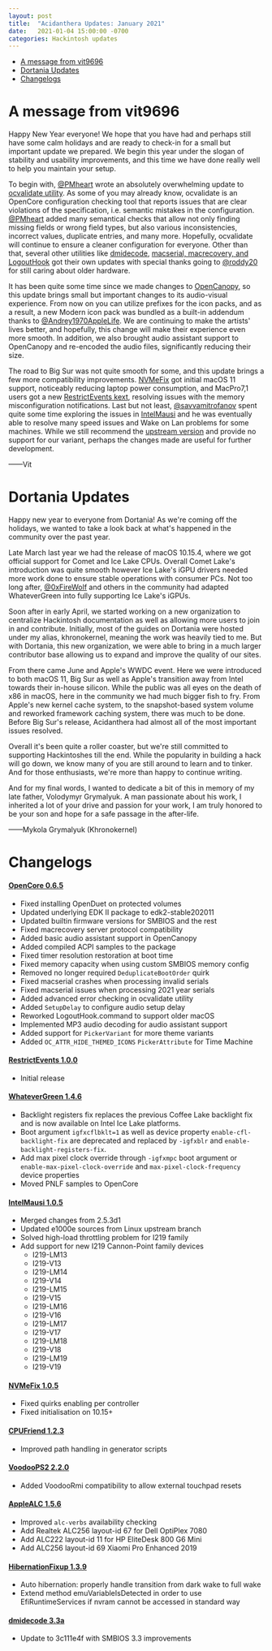 ```yaml
---
layout: post
title:  "Acidanthera Updates: January 2021"
date:   2021-01-04 15:00:00 -0700
categories: Hackintosh updates
---
```


* [A message from vit9696](#a-message-from-vit9696)
* [Dortania Updates](#dortania-updates)
* [Changelogs](#changelogs)

# A message from vit9696

Happy New Year everyone! We hope that you have had and perhaps still have some calm holidays and are ready to check-in for a small but important update we prepared. We begin this year under the slogan of stability and usability improvements, and this time we have done really well to help you maintain your setup.

To begin with, [@PMheart](https://github.com/PMheart) wrote an absolutely overwhelming update to [ocvalidate utility](https://github.com/acidanthera/OpenCorePkg/tree/master/Utilities/ocvalidate). As some of you may already know, ocvalidate is an OpenCore configuration checking tool that reports issues that are clear violations of the specification, i.e. semantic mistakes in the configuration. [@PMheart](https://github.com/PMheart) added many semantical checks that allow not only finding missing fields or wrong field types, but also various inconsistencies, incorrect values, duplicate entries, and many more. Hopefully, ocvalidate will continue to ensure a cleaner configuration for everyone. Other than that, several other utilities like [dmidecode](https://github.com/acidanthera/dmidecode), [macserial, macrecovery, and LogoutHook](https://github.com/acidanthera/OpenCorePkg/tree/master/Utilities) got their own updates with special thanks going to [@roddy20](https://github.com/roddy20) for still caring about older hardware.

It has been quite some time since we made changes to [OpenCanopy](https://github.com/acidanthera/OpenCorePkg), so this update brings small but important changes to its audio-visual experience. From now on you can utilize prefixes for the icon packs, and as a result, a new Modern icon pack was bundled as a built-in addendum thanks to [@Andrey1970AppleLife](https://github.com/Andrey1970AppleLife). We are continuing to make the artists' lives better, and hopefully, this change will make their experience even more smooth. In addition, we also brought audio assistant support to OpenCanopy and re-encoded the audio files, significantly reducing their size.

The road to Big Sur was not quite smooth for some, and this update brings a few more compatibility improvements. [NVMeFix](https://github.com/acidanthera/NVMeFix) got initial macOS 11 support, noticeably reducing laptop power consumption, and MacPro7,1 users got a new [RestrictEvents kext](https://github.com/acidanthera/RestrictEvents), resolving issues with the memory misconfiguration notifications. Last but not least, [@savvamitrofanov](https://github.com/savvamitrofanov) spent quite some time exploring the issues in [IntelMausi](https://github.com/acidanthera/IntelMausi) and he was eventually able to resolve many speed issues and Wake on Lan problems for some machines. While we still recommend the [upstream version](https://github.com/Mieze/IntelMausiEthernet) and provide no support for our variant, perhaps the changes made are useful for further development.

——Vit

# Dortania Updates

Happy new year to everyone from Dortania! As we're coming off the holidays, we wanted to take a look back at what's happened in the community over the past year.

Late March last year we had the release of macOS 10.15.4, where we got official support for Comet and Ice Lake CPUs. Overall Comet Lake's introduction was quite smooth however Ice Lake's iGPU drivers needed more work done to ensure stable operations with consumer PCs. Not too long after, [@0xFireWolf](https://github.com/0xFireWolf) and others in the community had adapted WhateverGreen into fully supporting Ice Lake's iGPUs.

Soon after in early April, we started working on a new organization to centralize Hackintosh documentation as well as allowing more users to join in and contribute. Initially, most of the guides on Dortania were hosted under my alias, khronokernel, meaning the work was heavily tied to me. But with Dortania, this new organization, we were able to bring in a much larger contributor base allowing us to expand and improve the quality of our sites. 

From there came June and Apple's WWDC event. Here we were introduced to both macOS 11, Big Sur as well as Apple's transition away from Intel towards their in-house silicon. While the public was all eyes on the death of x86 in macOS, here in the community we had much bigger fish to fry. From Apple's new kernel cache system, to the snapshot-based system volume and reworked framework caching system, there was much to be done. Before Big Sur's release, Acidanthera had almost all of the most important issues resolved.

Overall it's been quite a roller coaster, but we're still committed to supporting Hackintoshes till the end. While the popularity in building a hack will go down, we know many of you are still around to learn and to tinker. And for those enthusiasts, we're more than happy to continue writing.

And for my final words, I wanted to dedicate a bit of this in memory of my late father, Volodymyr Grymalyuk. A man passionate about his work, I inherited a lot of your drive and passion for your work, I am truly honored to be your son and hope for a safe passage in the after-life.

——Mykola Grymalyuk (Khronokernel)

# Changelogs

#### [OpenCore 0.6.5](https://github.com/acidanthera/OpenCorePkg/releases)

* Fixed installing OpenDuet on protected volumes
* Updated underlying EDK II package to edk2-stable202011
* Updated builtin firmware versions for SMBIOS and the rest
* Fixed macrecovery server protocol compatibility
* Added basic audio assistant support in OpenCanopy
* Added compiled ACPI samples to the package
* Fixed timer resolution restoration at boot time
* Fixed memory capacity when using custom SMBIOS memory config
* Removed no longer required `DeduplicateBootOrder` quirk
* Fixed macserial crashes when processing invalid serials
* Fixed macserial issues when processing 2021 year serials
* Added advanced error checking in ocvalidate utility
* Added `SetupDelay` to configure audio setup delay
* Reworked LogoutHook.command to support older macOS
* Implemented MP3 audio decoding for audio assistant support
* Added support for `PickerVariant` for more theme variants
* Added `OC_ATTR_HIDE_THEMED_ICONS` `PickerAttribute` for Time Machine

#### [RestrictEvents 1.0.0](https://github.com/acidanthera/RestrictEvents/releases)

* Initial release

#### [WhateverGreen 1.4.6](https://github.com/acidanthera/WhateverGreen/releases)

* Backlight registers fix replaces the previous Coffee Lake backlight fix and is now available on Intel Ice Lake platforms.
* Boot argument `igfxcflbklt=1` as well as device property `enable-cfl-backlight-fix` are deprecated and replaced by `-igfxblr` and `enable-backlight-registers-fix`.
* Add max pixel clock override through `-igfxmpc` boot argument or `enable-max-pixel-clock-override` and `max-pixel-clock-frequency` device properties
* Moved PNLF samples to OpenCore

#### [IntelMausi 1.0.5](https://github.com/acidanthera/IntelMausi/releases)

* Merged changes from 2.5.3d1
* Updated e1000e sources from Linux upstream branch
* Solved high-load throttling problem for I219 family
* Add support for new I219 Cannon-Point family devices
    * I219-LM13
    * I219-V13
    * I219-LM14
    * I219-V14
    * I219-LM15
    * I219-V15
    * I219-LM16
    * I219-V16
    * I219-LM17
    * I219-V17
    * I219-LM18
    * I219-V18
    * I219-LM19
    * I219-V19

#### [NVMeFix 1.0.5](https://github.com/acidanthera/NVMeFix/releases)

* Fixed quirks enabling per controller
* Fixed initialisation on 10.15+

#### [CPUFriend 1.2.3](https://github.com/acidanthera/CPUFriend/releases)

* Improved path handling in generator scripts

#### [VoodooPS2 2.2.0](https://github.com/acidanthera/VoodooPS2/releases)

* Added VoodooRmi compatibility to allow external touchpad resets

#### [AppleALC 1.5.6](https://github.com/acidanthera/AppleALC/releases)

* Improved `alc-verbs` availability checking
* Add Realtek ALC256 layout-id 67 for Dell OptiPlex 7080
* Add ALC222 layout-id 11 for HP EliteDesk 800 G6 Mini
* Add ALC256 layout-id 69 Xiaomi Pro Enhanced 2019

#### [HibernationFixup 1.3.9](https://github.com/acidanthera/HibernationFixup/releases)

* Auto hibernation: properly handle transition from dark wake to full wake
* Extend method emuVariableIsDetected in order to use EfiRuntimeServices if nvram cannot be accessed in standard way

#### [dmidecode 3.3a](https://github.com/acidanthera/dmidecode/releases)

* Update to 3c111e4f with SMBIOS 3.3 improvements
